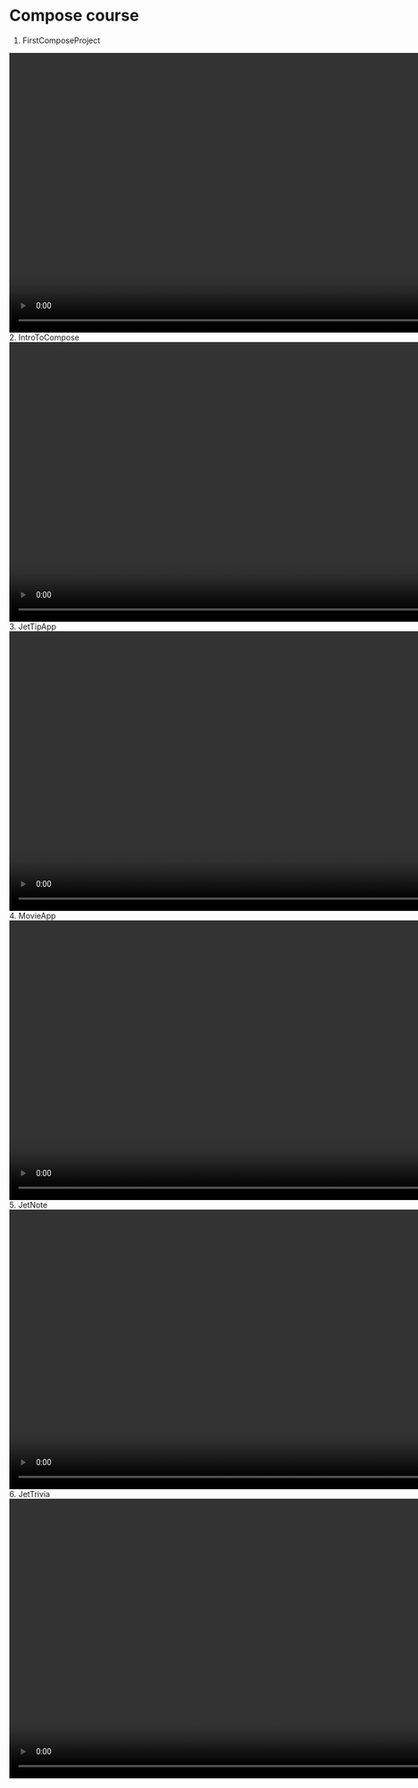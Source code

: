 # Compose course

1. FirstComposeProject
<video controls height="500" autoplay loop muted src="https://user-images.githubusercontent.com/16716940/196749396-39850b1a-94be-45f4-be08-980518179ad5.mp4">
</video>
<br>
2. IntroToCompose
<video controls height="500" autoplay loop muted src="https://user-images.githubusercontent.com/16716940/196757537-a5934756-921a-4680-9468-70c33d56b784.mp4">
</video>
<br>
3. JetTipApp
<video controls height="500" autoplay loop muted src="https://user-images.githubusercontent.com/16716940/196764578-be184dc1-b5ae-4ade-970a-b792abe20451.mp4">
</video>
<br>
4. MovieApp
<video controls height="500" autoplay loop muted src="https://user-images.githubusercontent.com/16716940/197746608-f33a8832-eaa0-4baf-ab12-a82b483033e5.mp4">
</video>
5. JetNote
<video controls height="500" autoplay loop muted src="https://user-images.githubusercontent.com/16716940/198683724-f2716acf-aacd-45ba-a68e-53cd83ebd691.mp4">
</video>
6. JetTrivia
<video controls height="500" autoplay loop muted src="https://user-images.githubusercontent.com/16716940/200172516-5a831d1c-5088-4849-a344-89ee4f029aed.mp4">
</video>
